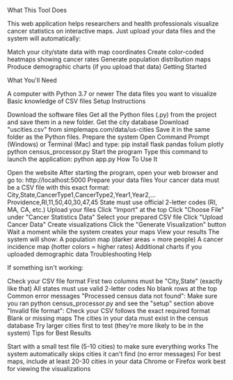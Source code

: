 What This Tool Does

This web application helps researchers and health professionals visualize cancer statistics on interactive maps. Just upload your data files and the system will automatically:

Match your city/state data with map coordinates
Create color-coded heatmaps showing cancer rates
Generate population distribution maps
Produce demographic charts (if you upload that data)
Getting Started

What You'll Need

A computer with Python 3.7 or newer
The data files you want to visualize
Basic knowledge of CSV files
Setup Instructions

Download the software files
Get all the Python files (.py) from the project and save them in a new folder.
Get the city database
Download "uscities.csv" from simplemaps.com/data/us-cities
Save it in the same folder as the Python files.
Prepare the system
Open Command Prompt (Windows) or Terminal (Mac) and type:
pip install flask pandas folium plotly
python census_processor.py
Start the program
Type this command to launch the application:
python app.py
How To Use It

Open the website
After starting the program, open your web browser and go to:
http://localhost:5000
Prepare your data files
Your cancer data must be a CSV file with this exact format:
City,State,CancerType1,CancerType2,Year1,Year2,...
Providence,RI,11,50,40,30,47,45
State must use official 2-letter codes (RI, MA, CA, etc.)
Upload your files
Click "Import" at the top
Click "Choose File" under "Cancer Statistics Data"
Select your prepared CSV file
Click "Upload Cancer Data"
Create visualizations
Click the "Generate Visualization" button
Wait a moment while the system creates your maps
View your results
The system will show:
A population map (darker areas = more people)
A cancer incidence map (hotter colors = higher rates)
Additional charts if you uploaded demographic data
Troubleshooting Help

If something isn't working:

Check your CSV file format
First two columns must be "City,State" (exactly like that)
All states must use valid 2-letter codes
No blank rows at the top
Common error messages
"Processed census data not found":
Make sure you ran python census_processor.py and see the "setup" section above
"Invalid file format":
Check your CSV follows the exact required format
Blank or missing maps
The cities in your data must exist in the census database
Try larger cities first to test (they're more likely to be in the system)
Tips for Best Results

Start with a small test file (5-10 cities) to make sure everything works
The system automatically skips cities it can't find (no error messages)
For best maps, include at least 20-30 cities in your data
Chrome or Firefox work best for viewing the visualizations